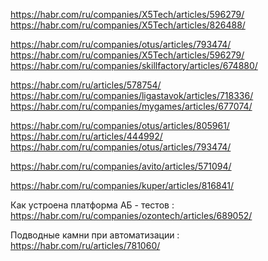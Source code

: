 
https://habr.com/ru/companies/X5Tech/articles/596279/
https://habr.com/ru/companies/X5Tech/articles/826488/

https://habr.com/ru/companies/otus/articles/793474/
https://habr.com/ru/companies/X5Tech/articles/596279/
https://habr.com/ru/companies/skillfactory/articles/674880/

https://habr.com/ru/articles/578754/
https://habr.com/ru/companies/ligastavok/articles/718336/
https://habr.com/ru/companies/mygames/articles/677074/


https://habr.com/ru/companies/otus/articles/805961/
https://habr.com/ru/articles/444992/
https://habr.com/ru/companies/otus/articles/793474/



https://habr.com/ru/companies/avito/articles/571094/




https://habr.com/ru/companies/kuper/articles/816841/


Как устроена платформа АБ - тестов : 
https://habr.com/ru/companies/ozontech/articles/689052/

Подводные камни при автоматизации : 
https://habr.com/ru/articles/781060/